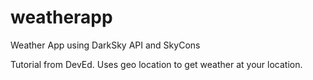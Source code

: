 # weatherapp
Weather App using DarkSky API and SkyCons

Tutorial from DevEd. Uses geo location to get weather at your location.
